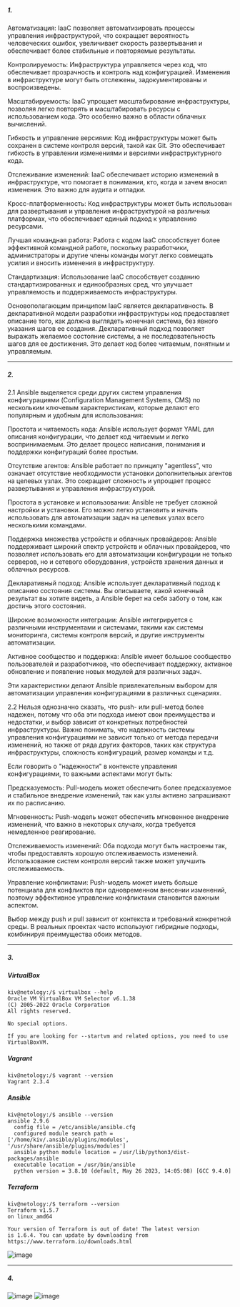 ##### 1.
Автоматизация:
IaaC позволяет автоматизировать процессы управления инфраструктурой, что сокращает вероятность человеческих ошибок, увеличивает скорость развертывания и обеспечивает более стабильные и повторяемые результаты.

Контролируемость:
Инфраструктура управляется через код, что обеспечивает прозрачность и контроль над конфигурацией. Изменения в инфраструктуре могут быть отслежены, задокументированы и воспроизведены.

Масштабируемость:
IaaC упрощает масштабирование инфраструктуры, позволяя легко повторять и масштабировать ресурсы с использованием кода. Это особенно важно в области облачных вычислений.

Гибкость и управление версиями:
Код инфраструктуры может быть сохранен в системе контроля версий, такой как Git. Это обеспечивает гибкость в управлении изменениями и версиями инфраструктурного кода.

Отслеживание изменений:
IaaC обеспечивает историю изменений в инфраструктуре, что помогает в понимании, кто, когда и зачем вносил изменения. Это важно для аудита и отладки.

Кросс-платформенность:
Код инфраструктуры может быть использован для развертывания и управления инфраструктурой на различных платформах, что обеспечивает единый подход к управлению ресурсами.

Лучшая командная работа:
Работа с кодом IaaC способствует более эффективной командной работе, поскольку разработчики, администраторы и другие члены команды могут легко совмещать усилия и вносить изменения в инфраструктуру.

Стандартизация:
Использование IaaC способствует созданию стандартизированных и единообразных сред, что улучшает управляемость и поддерживаемость инфраструктуры.

Основополагающим принципом IaaC является декларативность. В декларативной модели разработки инфраструктуры код предоставляет описание того, как должна выглядеть конечная система, без явного указания шагов ее создания. Декларативный подход позволяет выражать желаемое состояние системы, а не последовательность шагов для ее достижения. Это делает код более читаемым, понятным и управляемым.

-----------------
##### 2.
2.1 Ansible выделяется среди других систем управления конфигурациями (Configuration Management Systems, CMS) по нескольким ключевым характеристикам, которые делают его популярным и удобным для использования:

Простота и читаемость кода:
Ansible использует формат YAML для описания конфигурации, что делает код читаемым и легко воспринимаемым. Это делает процесс написания, понимания и поддержки конфигураций более простым.

Отсутствие агентов:
Ansible работает по принципу "agentless", что означает отсутствие необходимости установки дополнительных агентов на целевых узлах. Это сокращает сложность и упрощает процесс развертывания и управления инфраструктурой.

Простота в установке и использовании:
Ansible не требует сложной настройки и установки. Его можно легко установить и начать использовать для автоматизации задач на целевых узлах всего несколькими командами.

Поддержка множества устройств и облачных провайдеров:
Ansible поддерживает широкий спектр устройств и облачных провайдеров, что позволяет использовать его для автоматизации конфигурации не только серверов, но и сетевого оборудования, устройств хранения данных и облачных ресурсов.

Декларативный подход:
Ansible использует декларативный подход к описанию состояния системы. Вы описываете, какой конечный результат вы хотите видеть, а Ansible берет на себя заботу о том, как достичь этого состояния.

Широкие возможности интеграции:
Ansible интегрируется с различными инструментами и системами, такими как системы мониторинга, системы контроля версий, и другие инструменты автоматизации.

Активное сообщество и поддержка:
Ansible имеет большое сообщество пользователей и разработчиков, что обеспечивает поддержку, активное обновление и появление новых модулей для различных задач.

Эти характеристики делают Ansible привлекательным выбором для автоматизации управления конфигурациями в различных сценариях.

2.2 Нельзя однозначно сказать, что push- или pull-метод более надежен, потому что оба эти подхода имеют свои преимущества и недостатки, и выбор зависит от конкретных потребностей инфраструктуры. Важно понимать, что надежность системы управления конфигурациями не зависит только от метода передачи изменений, но также от ряда других факторов, таких как структура инфраструктуры, сложность конфигураций, размер команды и т.д.

Если говорить о "надежности" в контексте управления конфигурациями, то важными аспектами могут быть:

Предсказуемость:
Pull-модель может обеспечить более предсказуемое и стабильное внедрение изменений, так как узлы активно запрашивают их по расписанию.

Мгновенность:
Push-модель может обеспечить мгновенное внедрение изменений, что важно в некоторых случаях, когда требуется немедленное реагирование.

Отслеживаемость изменений:
Оба подхода могут быть настроены так, чтобы предоставлять хорошую отслеживаемость изменений. Использование систем контроля версий также может улучшить отслеживаемость.

Управление конфликтами:
Push-модель может иметь больше потенциала для конфликтов при одновременном внесении изменений, поэтому эффективное управление конфликтами становится важным аспектом.

Выбор между push и pull зависит от контекста и требований конкретной среды. В реальных проектах часто используют гибридные подходы, комбинируя преимущества обоих методов.

-----------------
##### 3.
##### VirtualBox
```
kiv@netology:/$ virtualbox --help
Oracle VM VirtualBox VM Selector v6.1.38
(C) 2005-2022 Oracle Corporation
All rights reserved.

No special options.

If you are looking for --startvm and related options, you need to use VirtualBoxVM.
```

##### Vagrant
```
kiv@netology:/$ vagrant --version
Vagrant 2.3.4
```

##### Ansible
```
kiv@netology:/$ ansible --version
ansible 2.9.6
  config file = /etc/ansible/ansible.cfg
  configured module search path = ['/home/kiv/.ansible/plugins/modules', '/usr/share/ansible/plugins/modules']
  ansible python module location = /usr/lib/python3/dist-packages/ansible
  executable location = /usr/bin/ansible
  python version = 3.8.10 (default, May 26 2023, 14:05:08) [GCC 9.4.0]
```

##### Terraform
```
kiv@netology:/$ terraform --version
Terraform v1.5.7
on linux_amd64

Your version of Terraform is out of date! The latest version
is 1.6.4. You can update by downloading from https://www.terraform.io/downloads.html
```

![image](https://github.com/ivvklimov/devops-netology/blob/05-virt-02-iaac/05-virt-02-iaac/03/03.png)

-----------------
##### 4.

![image](https://github.com/ivvklimov/devops-netology/blob/05-virt-02-iaac/05-virt-02-iaac/04/01.png)
![image](https://github.com/ivvklimov/devops-netology/blob/05-virt-02-iaac/05-virt-02-iaac/04/02.png)
